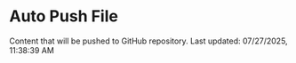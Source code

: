 # Auto Push File

Content that will be pushed to GitHub repository.
Last updated: 07/27/2025, 11:38:39 AM